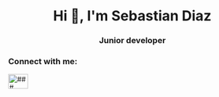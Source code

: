 <h1 align="center">Hi 👋, I'm Sebastian Diaz</h1>
<h3 align="center">Junior developer</h3>

<h3 align="left">Connect with me:</h3>
<p align="left">
<a href="https://linkedin.com/in/### hola 👋, hola, soy sebastian diaz 👋 - 🔭 estoy trabajando en this page. [<img src='https://cdn.jsdelivr.net/npm/simple-icons@3.0.1/icons/github.svg' alt='github' height='40'>](https://github.com/23sebastiandiaz) [<img src='https://cdn.jsdelivr.net/npm/simple-icons@3.0.1/icons/linkedin.svg' alt='linkedin' height='40'>](www.linkedin.com/in/sebastian-diaz-13831720a)" target="blank"><img align="center" src="https://raw.githubusercontent.com/rahuldkjain/github-profile-readme-generator/master/src/images/icons/Social/linked-in-alt.svg" alt="### hola 👋, hola, soy sebastian diaz 👋 - 🔭 estoy trabajando en this page. [<img src='https://cdn.jsdelivr.net/npm/simple-icons@3.0.1/icons/github.svg' alt='github' height='40'>](https://github.com/23sebastiandiaz) [<img src='https://cdn.jsdelivr.net/npm/simple-icons@3.0.1/icons/linkedin.svg' alt='linkedin' height='40'>](www.linkedin.com/in/sebastian-diaz-13831720a)" height="30" width="40" /></a>
</p>



